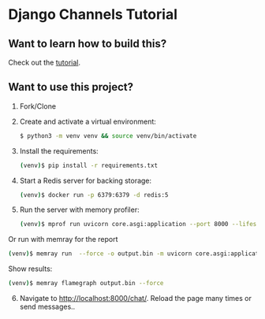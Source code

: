 # Django Channels Tutorial

## Want to learn how to build this?

Check out the [tutorial](https://testdriven.io/blog/django-channels/).

## Want to use this project?

1. Fork/Clone

2. Create and activate a virtual environment:

   ```sh
   $ python3 -m venv venv && source venv/bin/activate
   ```

3. Install the requirements:

   ```sh
   (venv)$ pip install -r requirements.txt
   ```

4. Start a Redis server for backing storage:

   ```sh
   (venv)$ docker run -p 6379:6379 -d redis:5
   ```

5. Run the server with memory profiler:

   ```sh
   (venv)$ mprof run uvicorn core.asgi:application --port 8000 --lifespan off --host 0.0.0.0 --workers 1
   ```

Or run with memray for the report

```sh
(venv)$ memray run  --force -o output.bin -m uvicorn core.asgi:application --port 8000 --lifespan off --host 0.0.0.0 --workers 1
```

Show results:

```sh
(venv)$ memray flamegraph output.bin --force
```

6. Navigate to [http://localhost:8000/chat/](http://localhost:8000/chat/). Reload the page many times or send messages..
